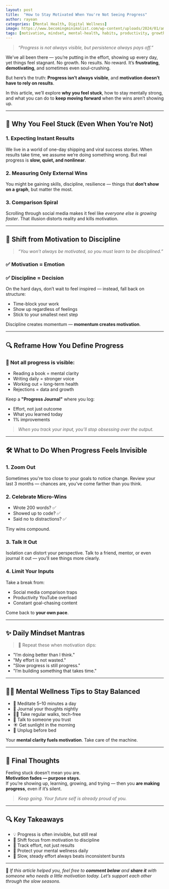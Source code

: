```yaml
---
layout: post
title:  "How to Stay Motivated When You're Not Seeing Progress"
author: rayean
categories: [Mental Health, Digital Wellness]
image: https://www.becomingminimalist.com/wp-content/uploads/2024/01/ambition-1024x523.jpg
tags: [motivation, mindset, mental-health, habits, productivity, growth]
---
```



> _“Progress is not always visible, but persistence always pays off.”_

We've all been there — you’re putting in the effort, showing up every day, yet things feel stagnant. No growth. No results. No reward. It’s **frustrating**, **demotivating**, and sometimes even soul-crushing.

But here’s the truth: **Progress isn’t always visible**, and **motivation doesn’t have to rely on results**.

In this article, we’ll explore **why you feel stuck**, how to stay mentally strong, and what you can do to **keep moving forward** when the wins aren’t showing up.

---

## 🚧 Why You Feel Stuck (Even When You’re Not)

### 1. **Expecting Instant Results**
We live in a world of one-day shipping and viral success stories. When results take time, we assume we’re doing something wrong. But real progress is **slow, quiet, and nonlinear**.

### 2. **Measuring Only External Wins**
You might be gaining skills, discipline, resilience — things that **don’t show on a graph**, but matter the most.

### 3. **Comparison Spiral**
Scrolling through social media makes it feel like *everyone else is growing faster*. That illusion distorts reality and kills motivation.

---

## 🔁 Shift from Motivation to Discipline

> _“You won’t always be motivated, so you must learn to be disciplined.”_

### ✅ Motivation = Emotion  
### ✅ Discipline = Decision

On the hard days, don’t wait to feel inspired — instead, fall back on structure:
- Time-block your work
- Show up regardless of feelings
- Stick to your smallest next step

Discipline creates momentum — **momentum creates motivation**.

---

## 🔍 Reframe How You Define Progress

### 🧠 Not all progress is visible:
- Reading a book = mental clarity
- Writing daily = stronger voice
- Working out = long-term health
- Rejections = data and growth

Keep a **"Progress Journal"** where you log:
- Effort, not just outcome
- What you learned today
- 1% improvements

> _When you track your input, you’ll stop obsessing over the output._

---

## 🛠️ What to Do When Progress Feels Invisible

### 1. **Zoom Out**
Sometimes you're too close to your goals to notice change. Review your last 3 months — chances are, you’ve come farther than you think.

### 2. **Celebrate Micro-Wins**
- Wrote 200 words? ✅
- Showed up to code? ✅
- Said no to distractions? ✅

Tiny wins compound.

### 3. **Talk It Out**
Isolation can distort your perspective. Talk to a friend, mentor, or even journal it out — you’ll see things more clearly.

### 4. **Limit Your Inputs**
Take a break from:
- Social media comparison traps
- Productivity YouTube overload
- Constant goal-chasing content

Come back to **your own pace**.

---

## ✨ Daily Mindset Mantras

> 💬 Repeat these when motivation dips:

- "I’m doing better than I think."
- "My effort is not wasted."
- "Slow progress is still progress."
- "I’m building something that takes time."

---

## 🧘‍♂️ Mental Wellness Tips to Stay Balanced

- 🧠 Meditate 5–10 minutes a day
- 📝 Journal your thoughts nightly
- 🚶‍♂️ Take regular walks, tech-free
- 🤝 Talk to someone you trust
- ☀️ Get sunlight in the morning
- 📵 Unplug before bed

Your **mental clarity fuels motivation**. Take care of the machine.

---

## 🚀 Final Thoughts

Feeling stuck doesn’t mean you are.  
**Motivation fades — purpose stays.**  
If you’re showing up, learning, growing, and trying — then you **are making progress**, even if it’s silent.

> _Keep going. Your future self is already proud of you._

---

## 🔍 Key Takeaways

- 💡 Progress is often invisible, but still real
- 🧱 Shift focus from motivation to discipline
- 📝 Track effort, not just results
- 🧠 Protect your mental wellness daily
- 🐢 Slow, steady effort always beats inconsistent bursts

---

🔗 *If this article helped you, feel free to **comment below** and **share it** with someone who needs a little motivation today. Let’s support each other through the slow seasons.*
